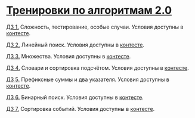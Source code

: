 # [Тренировки по алгоритмам 2.0](https://yandex.ru/yaintern/algorithm-training)

[ДЗ 1.](https://github.com/Al-Zhukov/yandex_algorithm_2/tree/main/1B) Сложность, тестирование, особые случаи. Условия доступны в [контесте](https://contest.yandex.ru/contest/28730).

[ДЗ 2.](https://github.com/Al-Zhukov/yandex_algorithm_2/tree/main/2B) Линейный поиск. Условия доступны в [контесте](https://contest.yandex.ru/contest/28738).

[ДЗ 3.](https://github.com/Al-Zhukov/yandex_algorithm_2/tree/main/3B) Множества. Условия доступны в [контесте](https://contest.yandex.ru/contest/28964).

[ДЗ 4.](https://github.com/Al-Zhukov/yandex_algorithm_2/tree/main/4B) Словари и сортировка подсчётом. Условия доступны в [контесте](https://contest.yandex.ru/contest/28970).

[ДЗ 5.](https://github.com/Al-Zhukov/yandex_algorithm_2/tree/main/5B) Префиксные суммы и два указателя. Условия доступны в [контесте](https://contest.yandex.ru/contest/29075).

[ДЗ 6.](https://github.com/Al-Zhukov/yandex_algorithm_2/tree/main/6B) Бинарный поиск. Условия доступны в [контесте](https://contest.yandex.ru/contest/29188).

[ДЗ 7.](https://github.com/Al-Zhukov/yandex_algorithm_2/tree/main/7B) Сортировка событий. Условия доступны в [контесте](https://contest.yandex.ru/contest/29396).
